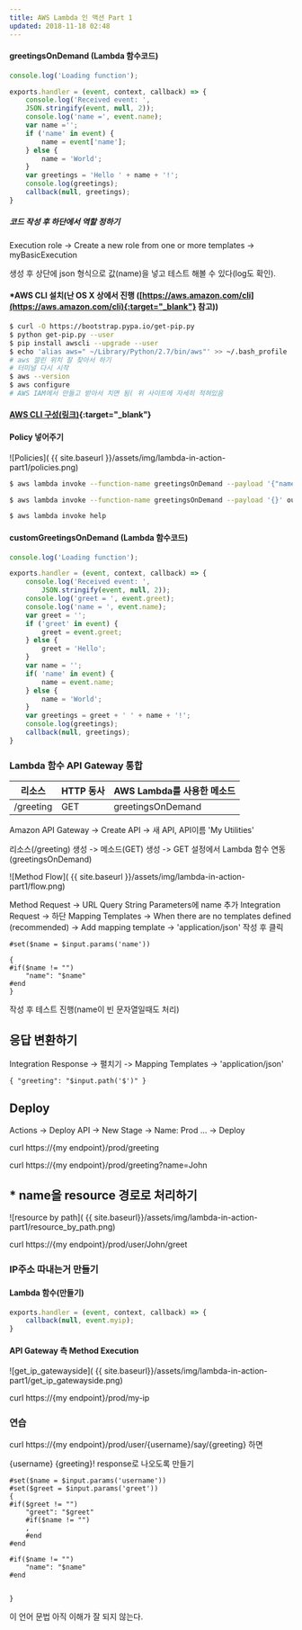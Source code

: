 ```yaml
---
title: AWS Lambda 인 액션 Part 1
updated: 2018-11-18 02:48
---
```


#### greetingsOnDemand (Lambda 함수코드)
```javascript
console.log('Loading function');

exports.handler = (event, context, callback) => {
    console.log('Received event: ',
    JSON.stringify(event, null, 2));
    console.log('name =', event.name);
    var name ='';
    if ('name' in event) {
        name = event['name'];
    } else {
        name = 'World';
    }
    var greetings = 'Hello ' + name + '!';
    console.log(greetings);
    callback(null, greetings);
}
```

##### 코드 작성 후 하단에서 역할 정하기

Execution role -> Create a new role from one or more templates -> myBasicExecution

생성 후 상단에 json 형식으로 값(name)을 넣고 테스트 해볼 수 있다(log도 확인).


<div class="divider"></div>


#### *AWS CLI 설치(난 OS X 상에서 진행 ([https://aws.amazon.com/cli](https://aws.amazon.com/cli){:target="_blank"} 참고))

```sh
$ curl -O https://bootstrap.pypa.io/get-pip.py
$ python get-pip.py --user
$ pip install awscli --upgrade --user
$ echo 'alias aws=" ~/Library/Python/2.7/bin/aws"' >> ~/.bash_profile
# aws 깔린 위치 잘 찾아서 하기
# 터미널 다시 시작
$ aws --version
$ aws configure
# AWS IAM에서 만들고 받아서 치면 됨( 위 사이트에 자세히 적혀있음
```


<div class="divider"></div>

#### [AWS CLI 구성(링크)](https://docs.aws.amazon.com/ko_kr/cli/latest/userguide/cli-chap-getting-started.html?shortFooter=true){:target="_blank"}


#### Policy 넣어주기
![Policies]( {{ site.baseurl }}/assets/img/lambda-in-action-part1/policies.png)

```sh
$ aws lambda invoke --function-name greetingsOnDemand --payload '{"name":"John"}' output.txt

$ aws lambda invoke --function-name greetingsOnDemand --payload '{}' output.txt

$ aws lambda invoke help
```


#### customGreetingsOnDemand (Lambda 함수코드)
```javascript
console.log('Loading function');

exports.handler = (event, context, callback) => {
    console.log('Received event: ',
        JSON.stringify(event, null, 2));
    console.log('greet = ', event.greet);
    console.log('name = ', event.name);
    var greet = '';
    if ('greet' in event) {
        greet = event.greet;
    } else {
        greet = 'Hello';
    }
    var name = '';
    if( 'name' in event) {
        name = event.name;
    } else {
        name = 'World';
    }
    var greetings = greet + ' ' + name + '!';
    console.log(greetings);
    callback(null, greetings);
}
```

### Lambda 함수 API Gateway 통합 

| 리소스 | HTTP 동사  | AWS Lambda를 사용한 메소드   |
| ------ |-------------| -----  |
| /greeting | GET| greetingsOnDemand |

Amazon API Gateway -> Create API -> 새 API, API이름 'My Utilities'

리소스(/greeting) 생성 -> 메소드(GET) 생성 -> GET 설정에서 Lambda 함수 연동(greetingsOnDemand)

![Method Flow]( {{ site.baseurl }}/assets/img/lambda-in-action-part1/flow.png)

Method Request -> URL Query String Parameters에 name 추가
Integration Request -> 하단 Mapping Templates -> When there are no templates defined (recommended) ->
Add mapping template -> 'application/json' 작성 후 클릭

```
#set($name = $input.params('name'))

{
#if($name != "")
    "name": "$name"
#end
}
```
작성 후 테스트 진행(name이 빈 문자열일때도 처리)


## 응답 변환하기
Integration Response -> 펼치기 -> Mapping Templates -> 'application/json'

```
{ "greeting": "$input.path('$')" }
```

## Deploy

Actions -> Deploy API -> New Stage -> Name: Prod ... -> Deploy

curl https://{my endpoint}/prod/greeting

curl https://{my endpoint}/prod/greeting?name=John


## * name을 resource 경로로 처리하기

![resource by path]( {{ site.baseurl}}/assets/img/lambda-in-action-part1/resource_by_path.png)

curl https://{my endpoint}/prod/user/John/greet

<div class="divider"></div>

### IP주소 따내는거 만들기

#### Lambda 함수(만들기)

```javascript
exports.handler = (event, context, callback) => {
    callback(null, event.myip);
}
```

#### API Gateway 측 Method Execution

![get_ip_gatewayside]( {{ site.baseurl}}/assets/img/lambda-in-action-part1/get_ip_gatewayside.png)


curl https://{my endpoint}/prod/my-ip

<div class="divider"></div>

### 연습

curl https://{my endpoint}/prod/user/{username}/say/{greeting} 하면

{username} {greeting}! response로 나오도록 만들기

```
#set($name = $input.params('username'))
#set($greet = $input.params('greet'))
{
#if($greet != "")
    "greet": "$greet"
    #if($name != "")
    ,
    #end
#end

#if($name != "")
    "name": "$name"
#end


}
```

이 언어 문법 아직 이해가 잘 되지 않는다.
